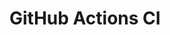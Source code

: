 # GitHub Actions CI
























































































































































































































































































































































































































































































































































































































































































































































































































































































































































































































































































































































































































































































































































































































































































































































































































































































































































































































































































































































































































































































































































































































































































































































































































































































































































































































































































































































































































































































































































































































































































































































